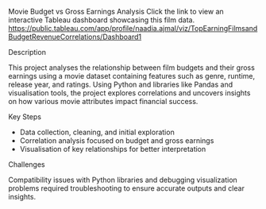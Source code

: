 
Movie Budget vs Gross Earnings Analysis
Click the link to view an interactive Tableau dashboard showcasing this film data.
https://public.tableau.com/app/profile/naadia.ajmal/viz/TopEarningFilmsandBudgetRevenueCorrelations/Dashboard1


 Description

This project analyses the relationship between film budgets and their gross earnings using a movie dataset containing features such as genre, runtime, release year, and ratings. Using Python and libraries like Pandas and visualisation tools, the project explores correlations and uncovers insights on how various movie attributes impact financial success.

Key Steps

* Data collection, cleaning, and initial exploration
* Correlation analysis focused on budget and gross earnings
* Visualisation of key relationships for better interpretation

Challenges

Compatibility issues with Python libraries and debugging visualization problems required troubleshooting to ensure accurate outputs and clear insights.



